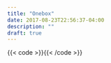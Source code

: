 ```yaml
---
title: "Onebox"
date: 2017-08-23T22:56:37-04:00
description: ""
draft: true
---
```


{{< code >}}<rhdp-search-onebox url="/rhd-frontend/json/onebox.json" term="fuse"></rhdp-search-onebox>{{< /code >}}
